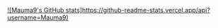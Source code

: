 [![Mauma9's GitHub stats]https://github-readme-stats.vercel.app/api?username=Mauma9)](https://github.com/Mauma9/github-readme-stats)
